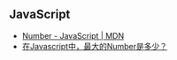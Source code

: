 ## JavaScript

- [Number - JavaScript | MDN](https://developer.mozilla.org/zh-CN/docs/Web/JavaScript/Reference/Global_Objects/Number)
- [在Javascript中，最大的Number是多少？](https://cnodejs.org/topic/4fb3722c1975fe1e132b5a9a)
